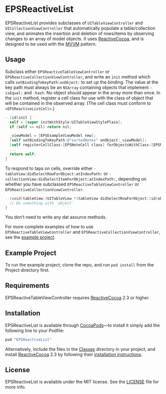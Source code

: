 # EPSReactiveList

EPSReactiveList provides subclasses of `UITableViewController` and `UICollectionViewController` that automatically populate a table/collection view, and animates the insertion and deletion of rows/items by observing changes to an array of model objects. It uses [ReactiveCocoa](https://github.com/ReactiveCocoa/ReactiveCocoa), and is designed to be used with the [MVVM](http://en.wikipedia.org/wiki/Model_View_ViewModel) pattern.

## Usage

Subclass either `EPSReactiveTableViewController` or `EPSReactiveCollectionViewController`, and write an `init` method which calls `setBindingToKeyPath:onObject:` to set up the binding. The value at the key path must always be an `NSArray` containing objects that implement `-isEqual:` and `-hash`. No object should appear in the array more than once. In the `init` method, register a cell class for use with the class of object that will be contained in the observed array. (The cell class must conform to `<EPSReactiveListCell>`.)

```objective-c
- (id)init {
  self = [super initWithStyle:UITableViewStylePlain];
  if (self == nil) return nil;

  _viewModel = [EPSExampleViewModel new];
  [self setBindingToKeyPath:@"sortedNotes" onObject:_viewModel];
  [self registerCellClass:[EPSNoteCell class] forObjectsWithClass:[EPSNote class]];
  ...
  return self;
}
```

To respond to taps on cells, override either `-tableView:didSelectRowForObject:atIndexPath:` or `-collectionView:didSelectItemForObject:atIndexPath:`, depending on whether you have subclassed `EPSReactiveTableViewController` or `EPSReactiveCollectionViewController`.

```objective-c
- (void)tableView:(UITableView *)tableView didSelectRowForObject:(id)object atIndexPath:(NSIndexPath *)indexPath {
  // Do something with `object`
}
```

You don’t need to write any dat asource methods.

For more complete examples of how to use `EPSReactiveTableViewController` and `EPSReactiveCollectionViewController`, see the [example project](https://github.com/ElectricPeelSoftware/EPSReactiveList/tree/master/Project).

## Example Project

To run the example project; clone the repo, and run `pod install` from the Project directory first.

## Requirements

EPSReactiveTableViewController requires [ReactiveCocoa](https://github.com/ReactiveCocoa/ReactiveCocoa) 2.3 or higher.

## Installation

EPSReactiveList is available through [CocoaPods](http://cocoapods.org)—to install it simply add the following line to your Podfile:

```ruby
pod "EPSReactiveList"
```

Alternatively, include the files in the [Classes](https://github.com/ElectricPeelSoftware/EPSReactiveList/tree/master/Classes) directory in your project, and install [ReactiveCocoa](https://github.com/ReactiveCocoa/ReactiveCocoa) 2.3 by following their [installation instructions](https://github.com/ReactiveCocoa/ReactiveCocoa/blob/master/README.md#importing-reactivecocoa).

## License

EPSReactiveList is available under the MIT license. See the [LICENSE](https://github.com/ElectricPeelSoftware/EPSReactiveList/blob/master/LICENSE) file for more info.

